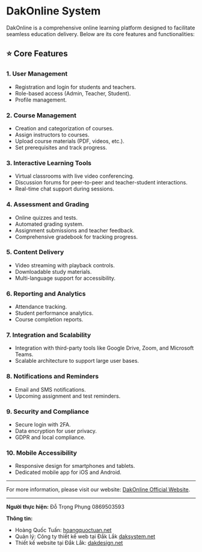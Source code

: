 # DakOnline System

DakOnline is a comprehensive online learning platform designed to facilitate seamless education delivery. Below are its core features and functionalities:

## ⭐ Core Features

### 1. **User Management**
- Registration and login for students and teachers.
- Role-based access (Admin, Teacher, Student).
- Profile management.

### 2. **Course Management**
- Creation and categorization of courses.
- Assign instructors to courses.
- Upload course materials (PDF, videos, etc.).
- Set prerequisites and track progress.

### 3. **Interactive Learning Tools**
- Virtual classrooms with live video conferencing.
- Discussion forums for peer-to-peer and teacher-student interactions.
- Real-time chat support during sessions.

### 4. **Assessment and Grading**
- Online quizzes and tests.
- Automated grading system.
- Assignment submissions and teacher feedback.
- Comprehensive gradebook for tracking progress.

### 5. **Content Delivery**
- Video streaming with playback controls.
- Downloadable study materials.
- Multi-language support for accessibility.

### 6. **Reporting and Analytics**
- Attendance tracking.
- Student performance analytics.
- Course completion reports.

### 7. **Integration and Scalability**
- Integration with third-party tools like Google Drive, Zoom, and Microsoft Teams.
- Scalable architecture to support large user bases.

### 8. **Notifications and Reminders**
- Email and SMS notifications.
- Upcoming assignment and test reminders.

### 9. **Security and Compliance**
- Secure login with 2FA.
- Data encryption for user privacy.
- GDPR and local compliance.

### 10. **Mobile Accessibility**
- Responsive design for smartphones and tablets.
- Dedicated mobile app for iOS and Android.

---

For more information, please visit our website: [DakOnline Official Website](#).

---

**Người thực hiện:**
Đỗ Trọng Phụng 0869503593

**Thông tin:**
- Hoàng Quốc Tuấn: [hoangquoctuan.net](http://hoangquoctuan.net)
- Quản lý: Công ty thiết kế web tại Đắk Lắk [daksystem.net](http://daksystem.net)
- Thiết kế website tại Đắk Lắk: [dakdesign.net](http://dakdesign.net)

